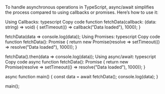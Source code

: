To handle asynchronous operations in TypeScript, async/await simplifies the process compared to using callbacks or promises. Here’s how to use it:

 Using Callbacks:
typescript
Copy code
function fetchData(callback: (data: string) => void) {
    setTimeout(() => callback("Data loaded"), 1000);
}

fetchData(data => console.log(data));
Using Promises:
typescript
Copy code
function fetchData(): Promise<string> {
    return new Promise(resolve => setTimeout(() => resolve("Data loaded"), 1000));
}

fetchData().then(data => console.log(data));
Using async/await:
typescript
Copy code
async function fetchData(): Promise<string> {
    return new Promise(resolve => setTimeout(() => resolve("Data loaded"), 1000));
}

async function main() {
    const data = await fetchData();
    console.log(data);
}

main();